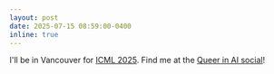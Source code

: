 ```yaml
---
layout: post
date: 2025-07-15 08:59:00-0400
inline: true
---
```


I'll be in Vancouver for [ICML 2025](https://icml.cc/Conferences/2025). Find me at the [Queer in AI social](https://www.queerinai.com/icml-2025)!